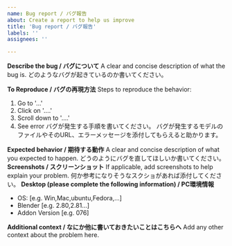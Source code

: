 ```yaml
---
name: Bug report / バグ報告
about: Create a report to help us improve
title: 'Bug report / バグ報告'
labels: ''
assignees: ''

---
```


**Describe the bug / バグについて**
A clear and concise description of what the bug is.
どのようなバグが起きているのか書いてください。

**To Reproduce / バグの再現方法**
Steps to reproduce the behavior:
1. Go to '...'
2. Click on '....'
3. Scroll down to '....'
4. See error
バグが発生する手順を書いてください。
バグが発生するモデルのファイルやそのURL、エラーメッセージを添付してもらえると助かります。

**Expected behavior / 期待する動作**
A clear and concise description of what you expected to happen.
どうのようにバグを直してほしいか書いてください。
**Screenshots / スクリーンショット**
If applicable, add screenshots to help explain your problem.
何か参考になりそうなスクショがあれば添付してください。
**Desktop (please complete the following information) / PC環境情報**
- OS: [e.g. Win,Mac,ubuntu,Fedora,...]
- Blender [e.g. 2.80,2.81...]
- Addon Version [e.g. 076]


**Additional context / なにか他に書いておきたいことはこちらへ**
Add any other context about the problem here.
